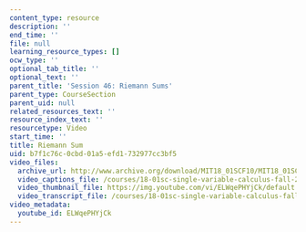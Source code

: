 ```yaml
---
content_type: resource
description: ''
end_time: ''
file: null
learning_resource_types: []
ocw_type: ''
optional_tab_title: ''
optional_text: ''
parent_title: 'Session 46: Riemann Sums'
parent_type: CourseSection
parent_uid: null
related_resources_text: ''
resource_index_text: ''
resourcetype: Video
start_time: ''
title: Riemann Sum
uid: b7f1c76c-0cbd-01a5-efd1-732977cc3bf5
video_files:
  archive_url: http://www.archive.org/download/MIT18_01SCF10/MIT18_01SCF10Rec_37_300k.mp4
  video_captions_file: /courses/18-01sc-single-variable-calculus-fall-2010/8f60e0cf9b5d5bc1962fabc081a84c68_ELWqePHYjCk.vtt
  video_thumbnail_file: https://img.youtube.com/vi/ELWqePHYjCk/default.jpg
  video_transcript_file: /courses/18-01sc-single-variable-calculus-fall-2010/16b0fb222423a2f7192a9db97fab515e_ELWqePHYjCk.pdf
video_metadata:
  youtube_id: ELWqePHYjCk
---
```

